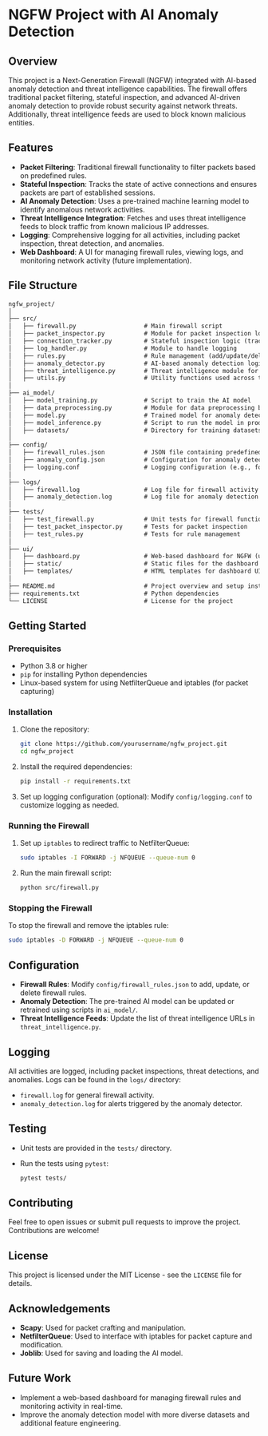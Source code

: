 # NGFW Project with AI Anomaly Detection

## Overview

This project is a Next-Generation Firewall (NGFW) integrated with AI-based anomaly detection and threat intelligence capabilities. The firewall offers traditional packet filtering, stateful inspection, and advanced AI-driven anomaly detection to provide robust security against network threats. Additionally, threat intelligence feeds are used to block known malicious entities.

## Features

- **Packet Filtering**: Traditional firewall functionality to filter packets based on predefined rules.
- **Stateful Inspection**: Tracks the state of active connections and ensures packets are part of established sessions.
- **AI Anomaly Detection**: Uses a pre-trained machine learning model to identify anomalous network activities.
- **Threat Intelligence Integration**: Fetches and uses threat intelligence feeds to block traffic from known malicious IP addresses.
- **Logging**: Comprehensive logging for all activities, including packet inspection, threat detection, and anomalies.
- **Web Dashboard**: A UI for managing firewall rules, viewing logs, and monitoring network activity (future implementation).

## File Structure

```md
ngfw_project/
│
├── src/
│   ├── firewall.py                   # Main firewall script
│   ├── packet_inspector.py           # Module for packet inspection logic
│   ├── connection_tracker.py         # Stateful inspection logic (track open connections)
│   ├── log_handler.py                # Module to handle logging
│   ├── rules.py                      # Rule management (add/update/delete rules)
│   ├── anomaly_detector.py           # AI-based anomaly detection logic
│   ├── threat_intelligence.py        # Threat intelligence module for IP reputation check, URL filtering
│   ├── utils.py                      # Utility functions used across the project
│
├── ai_model/
│   ├── model_training.py             # Script to train the AI model
│   ├── data_preprocessing.py         # Module for data preprocessing before training
│   ├── model.py                      # Trained model for anomaly detection
│   ├── model_inference.py            # Script to run the model in production for real-time detection
│   ├── datasets/                     # Directory for training datasets
│
├── config/
│   ├── firewall_rules.json           # JSON file containing predefined rules
│   ├── anomaly_config.json           # Configuration for anomaly detection parameters
│   ├── logging.conf                  # Logging configuration (e.g., format, location)
│
├── logs/
│   ├── firewall.log                  # Log file for firewall activity (denied packets, etc.)
│   ├── anomaly_detection.log         # Log file for anomaly detection alerts
│
├── tests/
│   ├── test_firewall.py              # Unit tests for firewall functionalities
│   ├── test_packet_inspector.py      # Tests for packet inspection
│   ├── test_rules.py                 # Tests for rule management
│
├── ui/
│   ├── dashboard.py                  # Web-based dashboard for NGFW (using Flask or similar)
│   ├── static/                       # Static files for the dashboard (CSS, JS)
│   ├── templates/                    # HTML templates for dashboard UI
│
├── README.md                         # Project overview and setup instructions
├── requirements.txt                  # Python dependencies
└── LICENSE                           # License for the project
```

## Getting Started

### Prerequisites

- Python 3.8 or higher
- `pip` for installing Python dependencies
- Linux-based system for using NetfilterQueue and iptables (for packet capturing)

### Installation

1. Clone the repository:

   ```sh
   git clone https://github.com/yourusername/ngfw_project.git
   cd ngfw_project
   ```

2. Install the required dependencies:

   ```sh
   pip install -r requirements.txt
   ```

3. Set up logging configuration (optional):
   Modify `config/logging.conf` to customize logging as needed.

### Running the Firewall

1. Set up `iptables` to redirect traffic to NetfilterQueue:

   ```sh
   sudo iptables -I FORWARD -j NFQUEUE --queue-num 0
   ```

2. Run the main firewall script:

   ```sh
   python src/firewall.py
   ```

### Stopping the Firewall

To stop the firewall and remove the iptables rule:

```sh
sudo iptables -D FORWARD -j NFQUEUE --queue-num 0
```

## Configuration

- **Firewall Rules**: Modify `config/firewall_rules.json` to add, update, or delete firewall rules.
- **Anomaly Detection**: The pre-trained AI model can be updated or retrained using scripts in `ai_model/`.
- **Threat Intelligence Feeds**: Update the list of threat intelligence URLs in `threat_intelligence.py`.

## Logging

All activities are logged, including packet inspections, threat detections, and anomalies. Logs can be found in the `logs/` directory:

- `firewall.log` for general firewall activity.
- `anomaly_detection.log` for alerts triggered by the anomaly detector.

## Testing

- Unit tests are provided in the `tests/` directory.
- Run the tests using `pytest`:

  ```sh
  pytest tests/
  ```

## Contributing

Feel free to open issues or submit pull requests to improve the project. Contributions are welcome!

## License

This project is licensed under the MIT License - see the `LICENSE` file for details.

## Acknowledgements

- **Scapy**: Used for packet crafting and manipulation.
- **NetfilterQueue**: Used to interface with iptables for packet capture and modification.
- **Joblib**: Used for saving and loading the AI model.

## Future Work

- Implement a web-based dashboard for managing firewall rules and monitoring activity in real-time.
- Improve the anomaly detection model with more diverse datasets and additional feature engineering.
